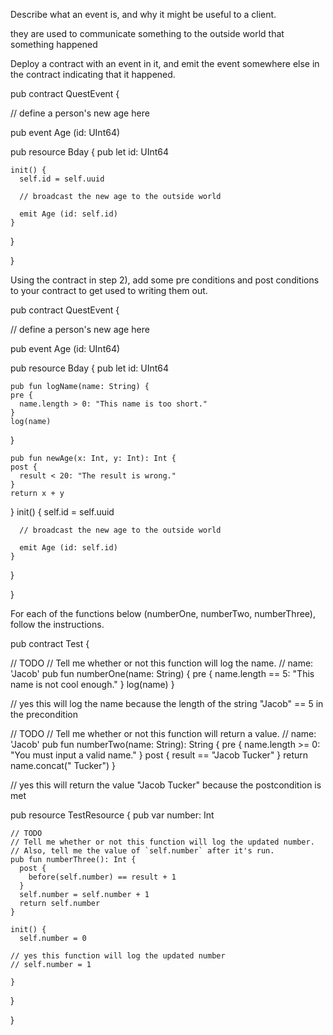 Describe what an event is, and why it might be useful to a client.

they are used to communicate something to the outside world that something happened 




Deploy a contract with an event in it, and emit the event somewhere else in the contract indicating that it happened.

pub contract QuestEvent {

  // define a person's new age here

  pub event Age (id: UInt64)

  pub resource Bday {
    pub let id: UInt64

    init() {
      self.id = self.uuid

      // broadcast the new age to the outside world

      emit Age (id: self.id)
    }

  }

}




Using the contract in step 2), add some pre conditions and post conditions to your contract to get used to writing them out.

pub contract QuestEvent {

  // define a person's new age here

  pub event Age (id: UInt64)

  pub resource Bday {
    pub let id: UInt64
      
    pub fun logName(name: String) {
    pre {
      name.length > 0: "This name is too short."
    }
    log(name)
  }

    pub fun newAge(x: Int, y: Int): Int {
    post {
      result < 20: "The result is wrong."
    }
    return x + y
  }
    init() {
      self.id = self.uuid

      // broadcast the new age to the outside world

      emit Age (id: self.id)
    }

  }

}



For each of the functions below (numberOne, numberTwo, numberThree), follow the instructions.

pub contract Test {

  // TODO
  // Tell me whether or not this function will log the name.
  // name: 'Jacob'
  pub fun numberOne(name: String) {
    pre {
      name.length == 5: "This name is not cool enough."
    }
    log(name)
  }

  // yes this will log the name because the length of the string "Jacob" == 5 in the precondition


  // TODO
  // Tell me whether or not this function will return a value.
  // name: 'Jacob'
  pub fun numberTwo(name: String): String {
    pre {
      name.length >= 0: "You must input a valid name."
    }
    post {
      result == "Jacob Tucker"
    }
    return name.concat(" Tucker")
  }

  // yes this will return the value "Jacob Tucker" because the postcondition is met

  pub resource TestResource {
    pub var number: Int

    // TODO
    // Tell me whether or not this function will log the updated number.
    // Also, tell me the value of `self.number` after it's run.
    pub fun numberThree(): Int {
      post {
        before(self.number) == result + 1
      }
      self.number = self.number + 1
      return self.number
    }

    init() {
      self.number = 0

    // yes this function will log the updated number
    // self.number = 1 
    
    }

  }

}
